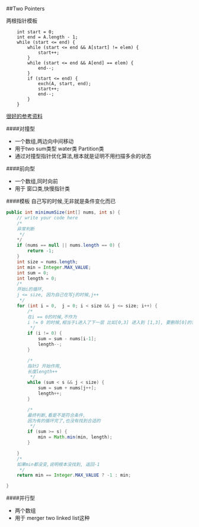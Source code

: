 ##Two Pointers

两根指针模板

        int start = 0;
        int end = A.length - 1;
        while (start <= end) {
            while (start <= end && A[start] != elem) {
                start++;
            }
            while (start <= end && A[end] == elem) {
                end--;
            }
            if (start <= end) {
                exch(A, start, end);
                start++;
                end--;
            }
        }

[很好的参考资料](http://blog.csdn.net/ohmygirl/article/details/7850068)

####对撞型
- 一个数组,两边向中间移动
- 用于two sum类型 water类 Partition类
- 通过对撞型指针优化算法,根本就是证明不用扫描多余的状态

####前向型
- 一个数组,同时向前
- 用于 窗口类,快慢指针类

####模板
自己写的时候,无非就是条件变化而已

```java
public int minimumSize(int[] nums, int s) {
    // write your code here
    /*
    异常判断
     */
    */
    if (nums == null || nums.length == 0) {
        return -1;
    }
    int size = nums.length;
    int min = Integer.MAX_VALUE;
    int sum = 0;
    int length = 0;
    /*
    开始i的循环,
    j <= size, 因为自己在写j的时候,j++
     */
    for (int i = 0,  j = 0; i < size && j <= size; i++) {
        /*
        在i == 0的时候,不作为
        i != 0 的时候,相当于i进入了下一层 比如[0,3] 进入到 [1,3], 要删除[0]的状态
         */
        if (i != 0) {
            sum = sum - nums[i-1];
            length--;
        }

        /*
        指针J 开始作用,
        长度length++
         */
        while (sum < s && j < size) {
            sum = sum + nums[j++];
            length++;
        }

        /*
        最终判断,看是不是符合条件,
        因为有的循环完了,也没有找到合适的
         */
        if (sum >= s) {
            min = Math.min(min, length);
        }

    }
    /*
    如果min都没变,说明根本没找到, 返回-1
     */
    return min == Integer.MAX_VALUE ? -1 : min;

}
```
####并行型
- 两个数组
- 用于 merger two linked list这种
